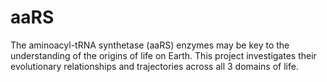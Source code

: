 # aaRS
The aminoacyl-tRNA synthetase (aaRS) enzymes may be key to the understanding of the origins of life on Earth.  This project investigates their evolutionary relationships and trajectories across all 3 domains of life.

